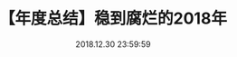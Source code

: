 ---
title: 【年度总结】稳到腐烂的2018年
date: 2018.12.30 23:59:59
sidebar: false
categories:
  - 文学篇
tags:
  - 随笔
  - 年度总结
---